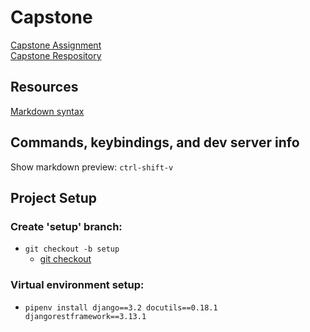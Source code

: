 # Capstone
[Capstone Assignment](https://github.com/PdxCodeGuild/class_otter/blob/main/5%20Capstone/Capstone%20Proposal.md)<br>
[Capstone Respository](https://github.com/brucestull/technology-and-perceptibility)<br>

## Resources
[Markdown syntax](https://docs.github.com/en/get-started/writing-on-github/getting-started-with-writing-and-formatting-on-github/basic-writing-and-formatting-syntax)

## Commands, keybindings, and dev server info
Show markdown preview: `ctrl-shift-v`


## Project Setup
### Create 'setup' branch:
* `git checkout -b setup`
  * [git checkout](https://www.atlassian.com/git/tutorials/using-branches/git-checkout)<br>
### Virtual environment setup:
* `pipenv install django==3.2 docutils==0.18.1 djangorestframework==3.13.1`